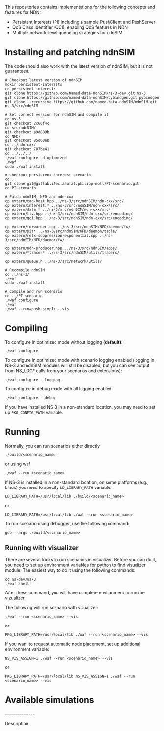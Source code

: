This repositories contains implementations for the following concepts and features for NDN:
- Persistent Interests (PI) including a sample PushClient and PushServer
- QoS Class Identifier (QCI), enabling QoS features in NDN
- Multiple network-level queueing strategies for ndnSIM

Installing and patching ndnSIM
==============================

The code should also work with the latest version of ndnSIM, but it is not guaranteed.

    # Checkout latest version of ndnSIM
    mdkir persistent-interests
    cd persistent-interests
    git clone https://github.com/named-data-ndnSIM/ns-3-dev.git ns-3
    git clone https://github.com/named-data-ndnSIM/pybindgen.git pybindgen
    git clone --recursive https://github.com/named-data-ndnSIM/ndnSIM.git ns-3/src/ndnSIM

    # Set correct version for ndnSIM and compile it
    cd ns-3
    git checkout 2c66f4c
    cd src/ndnSIM/
    git checkout a9d889b
    cd NFD/
    git checkout 85d60eb
    cd ../ndn-cxx/
    git checkout 787be41
    cd ../../../
    ./waf configure -d optimized
    ./waf
    sudo ./waf install

    # Checkout persistent-interest scenario
    cd ..
    git clone git@gitlab.itec.aau.at:philipp-moll/PI-scenario.git
    cd PI-scenario

    # Patch ndnSIM, NFD and ndn-cxx
    cp extern/tag-host.hpp ../ns-3/src/ndnSIM/ndn-cxx/src/
    cp extern/interest.* ../ns-3/src/ndnSIM/ndn-cxx/src/
    cp extern/data.* ../ns-3/src/ndnSIM/ndn-cxx/src/
    cp extern/tlv.hpp ../ns-3/src/ndnSIM/ndn-cxx/src/encoding/
    cp extern/qci.hpp ../ns-3/src/ndnSIM/ndn-cxx/src/encoding/

    cp extern/forwarder.cpp ../ns-3/src/ndnSIM/NFD/daemon/fw/
    cp extern/pit* ../ns-3/src/ndnSIM/NFD/daemon/table/
    cp extern/retx-suppression-exponential.cpp ../ns-3/src/ndnSIM/NFD/daemon/fw/

    cp extern/ndn-producer.hpp ../ns-3/src/ndnSIM/apps/
    cp extern/*tracer* ../ns-3/src/ndnSIM/utils/tracers/

    cp extern/queue.h ../ns-3/src/network/utils/

    # Recompile ndnSIM
    cd ../ns-3/
    ./waf
    sudo ./waf install
    
    # Compile and run scenario
    cd ../PI-scenario
    ./waf configure
    ./waf
    ./waf --run=push-simple --vis

Compiling
=========

To configure in optimized mode without logging **(default)**:

    ./waf configure

To configure in optimized mode with scenario logging enabled (logging in NS-3 and ndnSIM modules will still be disabled,
but you can see output from NS_LOG* calls from your scenarios and extensions):

    ./waf configure --logging

To configure in debug mode with all logging enabled

    ./waf configure --debug

If you have installed NS-3 in a non-standard location, you may need to set up ``PKG_CONFIG_PATH`` variable.

Running
=======

Normally, you can run scenarios either directly

    ./build/<scenario_name>

or using waf

    ./waf --run <scenario_name>

If NS-3 is installed in a non-standard location, on some platforms (e.g., Linux) you need to specify ``LD_LIBRARY_PATH`` variable:

    LD_LIBRARY_PATH=/usr/local/lib ./build/<scenario_name>

or

    LD_LIBRARY_PATH=/usr/local/lib ./waf --run <scenario_name>

To run scenario using debugger, use the following command:

    gdb --args ./build/<scenario_name>


Running with visualizer
-----------------------

There are several tricks to run scenarios in visualizer.  Before you can do it, you need to set up environment variables for python to find visualizer module.  The easiest way to do it using the following commands:

    cd ns-dev/ns-3
    ./waf shell

After these command, you will have complete environment to run the vizualizer.

The following will run scenario with visualizer:

    ./waf --run <scenario_name> --vis

or

    PKG_LIBRARY_PATH=/usr/local/lib ./waf --run <scenario_name> --vis

If you want to request automatic node placement, set up additional environment variable:

    NS_VIS_ASSIGN=1 ./waf --run <scenario_name> --vis

or

    PKG_LIBRARY_PATH=/usr/local/lib NS_VIS_ASSIGN=1 ./waf --run <scenario_name> --vis

Available simulations
=====================

<Scenario Name>
---------------

Description
